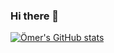 ### Hi there 👋

[![Ömer's GitHub stats](https://github-readme-stats.vercel.app/api?oomerty=anuraghazra)](https://github.com/anuraghazra/github-readme-stats)

<!--
**oomerty/oomerty** is a ✨ _special_ ✨ repository because its `README.md` (this file) appears on your GitHub profile.

Here are some ideas to get you started:

- 🔭 I’m currently working on ...
- 🌱 I’m currently learning ...
- 👯 I’m looking to collaborate on ...
- 🤔 I’m looking for help with ...
- 💬 Ask me about ...
- 📫 How to reach me: ...
- 😄 Pronouns: ...
- ⚡ Fun fact: ...
-->
